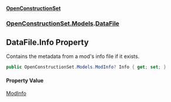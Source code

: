 #### [OpenConstructionSet](index.md 'index')
### [OpenConstructionSet.Models](index.md#OpenConstructionSet_Models 'OpenConstructionSet.Models').[DataFile](q_8MggXJ9Yoajs1dvqB03g.md 'OpenConstructionSet.Models.DataFile')
## DataFile.Info Property
Contains the metadata from a mod's info file if it exists.  
```csharp
public OpenConstructionSet.Models.ModInfo? Info { get; set; }
```
#### Property Value
[ModInfo](h0vCAhsmAC6iWOaLYw25cg.md 'OpenConstructionSet.Models.ModInfo')
